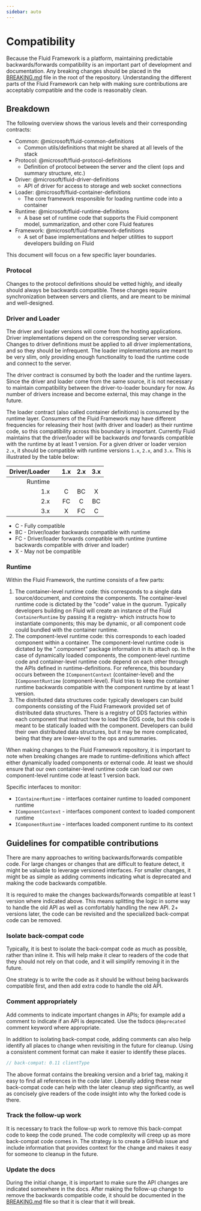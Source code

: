 ```yaml
---
sidebar: auto
---
```


# Compatibility

Because the Fluid Framework is a platform, maintaining predictable backwards/forwards compatibility is an important part
of development and documentation.  Any breaking changes should be placed in the [BREAKING.md](./breaking-changes.md)
file in the root of the repository.  Understanding the different parts of the Fluid Framework can help with making sure
contributions are acceptably compatible and the code is reasonably clean.

## Breakdown

The following overview shows the various levels and their corresponding contracts:

- Common: @microsoft/fluid-common-definitions
  - Common utils/definitions that might be shared at all levels of the stack
- Protocol: @microsoft/fluid-protocol-definitions
  - Definition of protocol between the server and the client (ops and summary structure, etc.)
- Driver: @microsoft/fluid-driver-definitions
  - API of driver for access to storage and web socket connections
- Loader: @microsoft/fluid-container-definitions
  - The core framework responsible for loading runtime code into a container
- Runtime: @microsoft/fluid-runtime-definitions
  - A base set of runtime code that supports the Fluid component model, summarization, and other core Fluid features
- Framework: @microsoft/fluid-framework-definitions
  - A set of base implementations and helper utilities to support developers building on Fluid

This document will focus on a few specific layer boundaries.

### Protocol

Changes to the protocol definitions should be vetted highly, and ideally should always be backwards compatible.  These
changes require synchronization between servers and clients, and are meant to be minimal and well-designed.

### Driver and Loader

The driver and loader versions will come from the hosting applications.  Driver implementations depend on the
corresponding server version.  Changes to driver definitions must be applied to all driver implementations, and so they
should be infrequent.  The loader implementations are meant to be very slim, only providing enough functionality to load
the runtime code and connect to the server.

The driver contract is consumed by both the loader and the runtime layers.  Since the driver and loader come from the
same source, it is not necessary to maintain compatibility between the driver-to-loader boundary for now.  As number of
drivers increase and become external, this may change in the future.

The loader contract (also called container definitions) is consumed by the runtime layer.  Consumers of the Fluid
Framework may have different frequencies for releasing their host (with driver and loader) as their runtime code, so
this compatibility across this boundary is important.  Currently Fluid maintains that the driver/loader will be
backwards _and_ forwards compatible with the runtime by at least 1 version.  For a given driver or loader version `2.x`,
it should be compatible with runtime versions `1.x`, `2.x`, and `3.x`.  This is illustrated by the table below:

Driver/Loader | | 1.x | 2.x | 3.x
-------------:|-|:---:|:---:|:---:
Runtime       | |     |     |
1.x           | | C   | BC  | X
2.x           | | FC  | C   | BC
3.x           | | X   | FC  | C

- C - Fully compatible
- BC - Driver/loader backwards compatible with runtime
- FC - Driver/loader forwards compatible with runtime (runtime backwards compatible with driver and loader)
- X - May not be compatible

### Runtime

Within the Fluid Framework, the runtime consists of a few parts:

1. The container-level runtime code: this corresponds to a single data source/document, and _contains_ the components.
   The container-level runtime code is dictated by the "code" value in the quorum.  Typically developers building on
   Fluid will create an instance of the Fluid `ContainerRuntime` by passing it a registry- which instructs how to
   instantiate components; this may be dynamic, or all component code could bundled with the container runtime.
2. The component-level runtime code: this corresponds to each loaded component within a container.  The component-level
   runtime code is dictated by the ".component" package information in its attach op.  In the case of dynamically loaded
   components, the component-level runtime code and container-level runtime code depend on each other through the APIs
   defined in runtime-definitions.  For reference, this boundary occurs between the `IComponentContext`
   (container-level) and the `IComponentRuntime` (component-level).  Fluid tries to keep the container runtime backwards
   compatible with the component runtime by at least 1 version.
3. The distributed data structures code: typically developers can build components consisting of the Fluid Framework
   provided set of distributed data structures.  There is a registry of DDS factories within each component that
   instruct how to load the DDS code, but this code is meant to be statically loaded with the component.  Developers can
   build their own distributed data structures, but it may be more complicated, being that they are lower-level to the
   ops and summaries.

When making changes to the Fluid Framework repository, it is important to note when breaking changes are made to
runtime-definitions which affect either dynamically loaded components or external code.  At least we should ensure that
our own container-level runtime code can load our own component-level runtime code at least 1 version back.

Specific interfaces to monitor:

- `IContainerRuntime` - interfaces container runtime to loaded component runtime
- `IComponentContext` - interfaces component context to loaded component runtime
- `IComponentRuntime` - interfaces loaded component runtime to its context

## Guidelines for compatible contributions

There are many approaches to writing backwards/forwards compatible code.  For large changes or changes that are
difficult to feature detect, it might be valuable to leverage versioned interfaces.  For smaller changes, it might be as
simple as adding comments indicating what is deprecated and making the code backwards compatible.

It is required to make the changes backwards/forwards compatible at least 1 version where indicated above.  This means
splitting the logic in some way to handle the old API as well as comfortably handling the new API.  2+ versions later,
the code can be revisited and the specialized back-compat code can be removed.

### Isolate back-compat code

Typically, it is best to isolate the back-compat code as much as possible, rather than inline it.  This will help make
it clear to readers of the code that they should not rely on that code, and it will simplify removing it in the future.

One strategy is to write the code as it should be without being backwards compatible first, and then add extra code to
handle the old API.

### Comment appropriately

Add comments to indicate important changes in APIs; for example add a comment to indicate if an API is deprecated.  Use
the tsdocs `@deprecated` comment keyword where appropriate.

In addition to isolating back-compat code, adding comments can also help identify all places to change when revisiting
in the future for cleanup.  Using a consistent comment format can make it easier to identify these places.

```typescript
// back-compat: 0.11 clientType
```

The above format contains the breaking version and a brief tag, making it easy to find all references in the code later.
Liberally adding these near back-compat code can help with the later cleanup step significantly, as well as concisely
give readers of the code insight into why the forked code is there.

### Track the follow-up work

It is necessary to track the follow-up work to remove this back-compat code to keep the code pruned.  The code
complexity will creep up as more back-compat code comes in.  The strategy is to create a GitHub issue and include
information that provides context for the change and makes it easy for someone to cleanup in the future.

### Update the docs

During the initial change, it is important to make sure the API changes are indicated somewhere in the docs. After
making the follow-up change to remove the backwards compatible code, it should be documented in the
[BREAKING.md](./breaking-changes.md) file so that it is clear that it will break.
